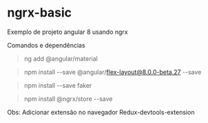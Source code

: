 # ngrx-basic
 Exemplo de projeto angular 8 usando ngrx
 
 Comandos e dependências 

>ng add @angular/material

>npm install --save @angular/flex-layout@8.0.0-beta.27 --save

>npm install --save faker

>npm install @ngrx/store --save

Obs: Adicionar extensão no navegador  Redux-devtools-extension 
